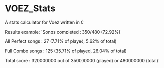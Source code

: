 # VOEZ_Stats
A stats calculator for Voez written in C

Results example:
`Songs completed : 350/480 (72.92%)

All Perfect songs : 27 (7.71% of played, 5.62% of total)

Full Combo songs : 125 (35.71% of played, 26.04% of total)

Total score : 320000000 out of 350000000 (played) or 480000000 (total)`
